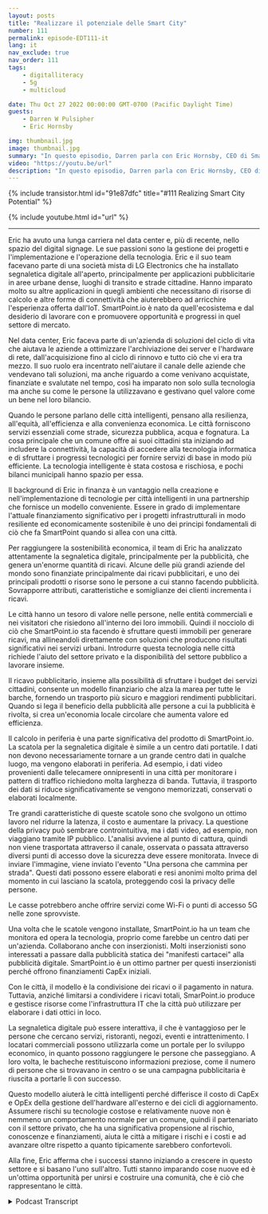 ```yaml
---
layout: posts
title: "Realizzare il potenziale delle Smart City"
number: 111
permalink: episode-EDT111-it
lang: it
nav_exclude: true
nav_order: 111
tags:
    - digitalliteracy
    - 5g
    - multicloud

date: Thu Oct 27 2022 00:00:00 GMT-0700 (Pacific Daylight Time)
guests:
    - Darren W Pulsipher
    - Eric Hornsby

img: thumbnail.jpg
image: thumbnail.jpg
summary: "In questo episodio, Darren parla con Eric Hornsby, CEO di SmartPoint.io, riguardo alla tecnologia per realizzare il potenziale delle città intelligenti."
video: "https://youtu.be/url"
description: "In questo episodio, Darren parla con Eric Hornsby, CEO di SmartPoint.io, riguardo alla tecnologia per realizzare il potenziale delle città intelligenti."
---
```


<div>
{% include transistor.html id="91e87dfc" title="#111 Realizing Smart City Potential" %}

{% include youtube.html id="url" %}
</div>

---

Eric ha avuto una lunga carriera nel data center e, più di recente, nello spazio del digital signage. Le sue passioni sono la gestione dei progetti e l'implementazione e l'operazione della tecnologia. Eric e il suo team facevano parte di una società mista di LG Electronics che ha installato segnaletica digitale all'aperto, principalmente per applicazioni pubblicitarie in aree urbane dense, luoghi di transito e strade cittadine. Hanno imparato molto su altre applicazioni in quegli ambienti che necessitano di risorse di calcolo e altre forme di connettività che aiuterebbero ad arricchire l'esperienza offerta dall'IoT. SmartPoint.io è nato da quell'ecosistema e dal desiderio di lavorare con e promuovere opportunità e progressi in quel settore di mercato.

Nel data center, Eric faceva parte di un'azienda di soluzioni del ciclo di vita che aiutava le aziende a ottimizzare l'archiviazione dei server e l'hardware di rete, dall'acquisizione fino al ciclo di rinnovo e tutto ciò che vi era tra mezzo. Il suo ruolo era incentrato nell'aiutare il canale delle aziende che vendevano tali soluzioni, ma anche riguardo a come venivano acquistate, finanziate e svalutate nel tempo, così ha imparato non solo sulla tecnologia ma anche su come le persone la utilizzavano e gestivano quel valore come un bene nel loro bilancio.

Quando le persone parlano delle città intelligenti, pensano alla resilienza, all'equità, all'efficienza e alla convenienza economica. Le città forniscono servizi essenziali come strade, sicurezza pubblica, acqua e fognatura. La cosa principale che un comune offre ai suoi cittadini sta iniziando ad includere la connettività, la capacità di accedere alla tecnologia informatica e di sfruttare i progressi tecnologici per fornire servizi di base in modo più efficiente. La tecnologia intelligente è stata costosa e rischiosa, e pochi bilanci municipali hanno spazio per essa.

Il background di Eric in finanza è un vantaggio nella creazione e nell'implementazione di tecnologie per città intelligenti in una partnership che fornisce un modello conveniente. Essere in grado di implementare l'attuale finanziamento significativo per i progetti infrastrutturali in modo resiliente ed economicamente sostenibile è uno dei principi fondamentali di ciò che fa SmartPoint quando si allea con una città.

Per raggiungere la sostenibilità economica, il team di Eric ha analizzato attentamente la segnaletica digitale, principalmente per la pubblicità, che genera un'enorme quantità di ricavi. Alcune delle più grandi aziende del mondo sono finanziate principalmente dai ricavi pubblicitari, e uno dei principali prodotti o risorse sono le persone a cui stanno facendo pubblicità. Sovrapporre attributi, caratteristiche e somiglianze dei clienti incrementa i ricavi.

Le città hanno un tesoro di valore nelle persone, nelle entità commerciali e nei visitatori che risiedono all'interno dei loro immobili. Quindi il nocciolo di ciò che SmartPoint.io sta facendo è sfruttare questi immobili per generare ricavi, ma allineandoli direttamente con soluzioni che producono risultati significativi nei servizi urbani. Introdurre questa tecnologia nelle città richiede l'aiuto del settore privato e la disponibilità del settore pubblico a lavorare insieme.

Il ricavo pubblicitario, insieme alla possibilità di sfruttare i budget dei servizi cittadini, consente un modello finanziario che alza la marea per tutte le barche, fornendo un trasporto più sicuro e maggiori rendimenti pubblicitari. Quando si lega il beneficio della pubblicità alle persone a cui la pubblicità è rivolta, si crea un'economia locale circolare che aumenta valore ed efficienza.

Il calcolo in periferia è una parte significativa del prodotto di SmartPoint.io. La scatola per la segnaletica digitale è simile a un centro dati portatile. I dati non devono necessariamente tornare a un grande centro dati in qualche luogo, ma vengono elaborati in periferia. Ad esempio, i dati video provenienti dalle telecamere onnipresenti in una città per monitorare i pattern di traffico richiedono molta larghezza di banda. Tuttavia, il trasporto dei dati si riduce significativamente se vengono memorizzati, conservati o elaborati localmente.

Tre grandi caratteristiche di queste scatole sono che svolgono un ottimo lavoro nel ridurre la latenza, il costo e aumentare la privacy. La questione della privacy può sembrare controintuitiva, ma i dati video, ad esempio, non viaggiano tramite IP pubblico. L'analisi avviene al punto di cattura, quindi non viene trasportata attraverso il canale, osservata o passata attraverso diversi punti di accesso dove la sicurezza deve essere monitorata. Invece di inviare l'immagine, viene inviato l'evento "Una persona che cammina per strada". Questi dati possono essere elaborati e resi anonimi molto prima del momento in cui lasciano la scatola, proteggendo così la privacy delle persone.

Le casse potrebbero anche offrire servizi come Wi-Fi o punti di accesso 5G nelle zone sprovviste.

Una volta che le scatole vengono installate, SmartPoint.io ha un team che monitora ed opera la tecnologia, proprio come farebbe un centro dati per un'azienda. Collaborano anche con inserzionisti. Molti inserzionisti sono interessati a passare dalla pubblicità statica dei "manifesti cartacei" alla pubblicità digitale. SmartPoint.io è un ottimo partner per questi inserzionisti perché offrono finanziamenti CapEx iniziali.

Con le città, il modello è la condivisione dei ricavi o il pagamento in natura. Tuttavia, anziché limitarsi a condividere i ricavi totali, SmarPoint.io produce e gestisce risorse come l'infrastruttura IT che la città può utilizzare per elaborare i dati ottici in loco.

La segnaletica digitale può essere interattiva, il che è vantaggioso per le persone che cercano servizi, ristoranti, negozi, eventi e intrattenimento. I locatari commerciali possono utilizzarla come un portale per lo sviluppo economico, in quanto possono raggiungere le persone che passeggiano. A loro volta, le bacheche restituiscono informazioni preziose, come il numero di persone che si trovavano in centro o se una campagna pubblicitaria è riuscita a portarle lì con successo.

Questo modello aiuterà le città intelligenti perché differisce il costo di CapEx e OpEx della gestione dell'hardware all'esterno e dei cicli di aggiornamento. Assumere rischi su tecnologie costose e relativamente nuove non è nemmeno un comportamento normale per un comune, quindi il partenariato con il settore privato, che ha una significativa propensione al rischio, conoscenze e finanziamenti, aiuta le città a mitigare i rischi e i costi e ad avanzare oltre rispetto a quanto tipicamente sarebbero confortevoli.

Alla fine, Eric afferma che i successi stanno iniziando a crescere in questo settore e si basano l'uno sull'altro. Tutti stanno imparando cose nuove ed è un'ottima opportunità per unirsi e costruire una comunità, che è ciò che rappresentano le città.



<details>
<summary> Podcast Transcript </summary>

<p></p>

</details>

